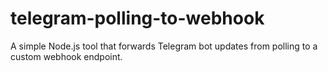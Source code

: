 # telegram-polling-to-webhook
A simple Node.js tool that forwards Telegram bot updates from polling to a custom webhook endpoint.
